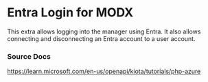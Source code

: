 # Entra Login for MODX

This extra allows logging into the manager using Entra. It also allows connecting and disconnecting an Entra account to a user account.

### Source Docs

https://learn.microsoft.com/en-us/openapi/kiota/tutorials/php-azure